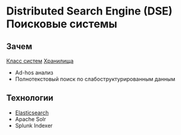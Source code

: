 # Distributed Search Engine (DSE) Поисковые системы

## Зачем

[Класс систем](../arch.md#класс-систем) [Хранилища](store.md)

- Ad-hos анализ
- Полнотекстовый поиск по слабоструктурированным данным

## Технологии

- [Elasticsearch](../../technology/observability/monitoring/elk.md)
- Apache Solr
- Splunk Indexer
